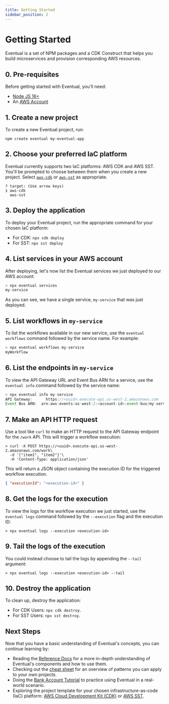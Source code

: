 ```yaml
---
title: Getting Started
sidebar_position: 2
---
```


# Getting Started

Eventual is a set of NPM packages and a CDK Construct that helps you build microservices and provision corresponding AWS resources.

## 0. Pre-requisites

Before getting started with Eventual, you'll need:

- [Node JS 16+](https://nodejs.org/en/)
- An [AWS Account](https://aws.amazon.com/)

## 1. Create a new project

To create a new Eventual project, run:

```
npm create eventual my-eventual-app
```

## 2. Choose your preferred IaC platform

Eventual currently supports two IaC platforms: AWS CDK and AWS SST. You'll be prompted to choose between them when you create a new project. Select [`aws-cdk`](https://docs.aws.amazon.com/cdk/v2/guide/home.html) or [`aws-sst`](https://docs.sst.dev) as appropriate.

```
? target: (Use arrow keys)
❯ aws-cdk
  aws-sst
```

## 3. Deploy the application

To deploy your Eventual project, run the appropriate command for your chosen IaC platform:

- For CDK: `npx cdk deploy`
- For SST: `npx sst deploy`

## 4. List services in your AWS account

After deploying, let's now list the Eventual services we just deployed to our AWS account:

```ts
> npx eventual services
my-service
```

As you can see, we have a single service, `my-service` that was just deployed.

## 5. List workflows in `my-service`

To list the workflows available in our new service, use the `eventual workflows` command followed by the service name. For example:

```ts
> npx eventual workflows my-service
myWorkflow
```

## 6. List the endpoints in `my-service`

To view the API Gateway URL and Event Bus ARN for a service, use the `eventual info` command followed by the service name:

```ts
> npx eventual info my-service
API Gateway: 	  https://<uuid>.execute-api.us-west-2.amazonaws.com
Event Bus ARN:  arn:aws:events:us-west-2:<account-id>:event-bus/my-service
```

## 7. Make an API HTTP request

Use a tool like `curl` to make an HTTP request to the API Gateway endpoint for the `/work` API. This will trigger a workflow execution:

```
> curl -X POST https://<uuid>.execute-api.us-west-2.amazonaws.com/work\
  -d '["item1", "item2"]'\
  -H 'Content-Type: application/json'
```

This will return a JSON object containing the execution ID for the triggered workflow execution.

```json
{ "executionId": "<execution-id>" }
```

## 8. Get the logs for the execution

To view the logs for the workflow execution we just started, use the `eventual logs` command followed by the `--execution` flag and the execution ID:

```
> npx eventual logs --execution <execution-id>
```

## 9. Tail the logs of the execution

You could instead choose to tail the logs by appending the `--tail` argument:

```
> npx eventual logs --execution <execution-id> --tail
```

## 10. Destroy the application

To clean up, destroy the application:

- For CDK Users: `npx cdk destroy`.
- For SST Users: `npx sst destroy`.

## Next Steps

Now that you have a basic understanding of Eventual's concepts, you can continue learning by:

- Reading the [Reference Docs](./guide/service.md) for a more in-depth understanding of Eventual's components and how to use them.
- Checking out the [cheat sheet](./cheatsheet.md) for an overview of patterns you can apply to your own projects.
- Doing the [Bank Account Tutorial](./tutorial/bank-account.md) to practice using Eventual in a real-world scenario.
- Exploring the project template for your chosen infrastructure-as-code (IaC) platform: [AWS Cloud Development Kit (CDK)](./overview/aws-cdk.md) or [AWS SST](./overview/aws-sst.md).
